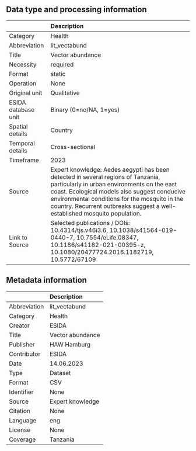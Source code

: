 ## Data type and processing information 

|                     | Description                                                                                                                                                                                                                                                                                                    |
|:--------------------|:---------------------------------------------------------------------------------------------------------------------------------------------------------------------------------------------------------------------------------------------------------------------------------------------------------------|
| Category            | Health                                                                                                                                                                                                                                                                                                         |
| Abbreviation        | lit_vectabund                                                                                                                                                                                                                                                                                                  |
| Title               | Vector abundance                                                                                                                                                                                                                                                                                               |
| Necessity           | required                                                                                                                                                                                                                                                                                                       |
| Format              | static                                                                                                                                                                                                                                                                                                         |
| Operation           | None                                                                                                                                                                                                                                                                                                           |
| Original unit       | Qualitative                                                                                                                                                                                                                                                                                                    |
| ESIDA database unit | Binary (0=no/NA, 1=yes)                                                                                                                                                                                                                                                                                        |
| Spatial details     | Country                                                                                                                                                                                                                                                                                                        |
| Temporal details    | Cross-sectional                                                                                                                                                                                                                                                                                                |
| Timeframe           | 2023                                                                                                                                                                                                                                                                                                           |
| Source              | Expert knowledge: Aedes aegypti has been detected in several regions of Tanzania, particularly in urban environments on the east coast. Ecological models also suggest conducive environmental conditions for the mosquito in the country. Recurrent outbreaks suggest a well-established mosquito population. |
| Link to Source      | Selected publications / DOIs: 10.4314/tjs.v46i3.6, 10.1038/s41564-019-0440-7, 10.7554/eLife.08347, 10.1186/s41182-021-00395-z, 10.1080/20477724.2016.1182719, 10.5772/67109                                                                                                                                    |

## Metadata information 

|              | Description      |
|:-------------|:-----------------|
| Abbreviation | lit_vectabund    |
| Category     | Health           |
| Creator      | ESIDA            |
| Title        | Vector abundance |
| Publisher    | HAW Hamburg      |
| Contributor  | ESIDA            |
| Date         | 14.06.2023       |
| Type         | Dataset          |
| Format       | CSV              |
| Identifier   | None             |
| Source       | Expert knowledge |
| Citation     | None             |
| Language     | eng              |
| License      | None             |
| Coverage     | Tanzania         |